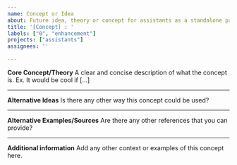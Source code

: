 ```yaml
---
name: Concept or Idea
about: Future idea, theory or concept for assistants as a standalone project or as part of an organization.
title: '[Concept] : '
labels: ["0", "enhancement"]
projects: ["assistants"]
assignees: ''

---
```


**Core Concept/Theory**
A clear and concise description of what the concept is. Ex. It would be cool if [...]

* * *

**Alternative Ideas**
Is there any other way this concept could be used?

* * *

**Alternative Examples/Sources**
Are there any other references that you can provide?

* * *

**Additional information**
Add any other context or examples of this concept here.